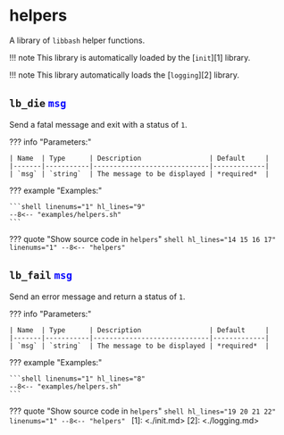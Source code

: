 # helpers

A library of `libbash` helper functions.

!!! note
    This library is automatically loaded by the [`init`][1] library.

!!! note
    This library automatically loads the [`logging`][2] library.

## `lb_die` <span style="color:blue">`msg`</span>

Send a fatal message and exit with a status of `1`.

??? info "Parameters:"

    | Name  | Type      | Description                 | Default     |
    |-------|-----------|-----------------------------|-------------|
    | `msg` | `string`  | The message to be displayed | *required*  |

??? example "Examples:"

    ```shell linenums="1" hl_lines="9"
    --8<-- "examples/helpers.sh"
    ```

??? quote "Show source code in `helpers`"
    ```shell hl_lines="14 15 16 17" linenums="1"
    --8<-- "helpers"
    ```

## `lb_fail` <span style="color:blue">`msg`</span>

Send an error  message and return a status of `1`.

??? info "Parameters:"

    | Name  | Type      | Description                 | Default     |
    |-------|-----------|-----------------------------|-------------|
    | `msg` | `string`  | The message to be displayed | *required*  |

??? example "Examples:"

    ```shell linenums="1" hl_lines="8"
    --8<-- "examples/helpers.sh"
    ```

??? quote "Show source code in `helpers`"
    ```shell hl_lines="19 20 21 22" linenums="1"
    --8<-- "helpers"
    ```
[1]: <./init.md>
[2]: <./logging.md>

